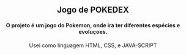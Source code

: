 <h2 align="center">Jogo de POKEDEX</h2>
<h4 align="center">O projeto é um jogo do Pokemon, onde ira ter diferentes espécies e evoluçoes.</h4>
<p align="center">Usei como linguagem HTML, CSS, e JAVA-SCRIPT</p>
